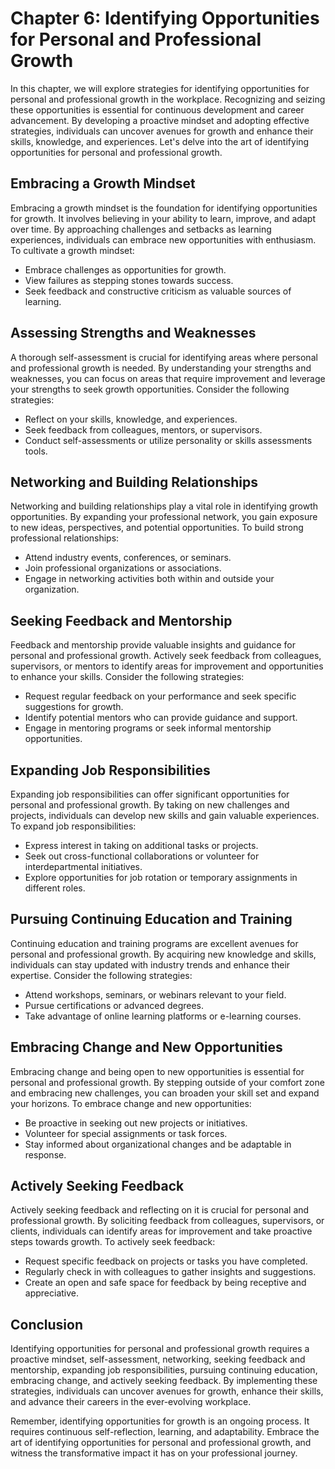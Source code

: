 Chapter 6: Identifying Opportunities for Personal and Professional Growth
=========================================================================

In this chapter, we will explore strategies for identifying opportunities for personal and professional growth in the workplace. Recognizing and seizing these opportunities is essential for continuous development and career advancement. By developing a proactive mindset and adopting effective strategies, individuals can uncover avenues for growth and enhance their skills, knowledge, and experiences. Let's delve into the art of identifying opportunities for personal and professional growth.

Embracing a Growth Mindset
--------------------------

Embracing a growth mindset is the foundation for identifying opportunities for growth. It involves believing in your ability to learn, improve, and adapt over time. By approaching challenges and setbacks as learning experiences, individuals can embrace new opportunities with enthusiasm. To cultivate a growth mindset:

* Embrace challenges as opportunities for growth.
* View failures as stepping stones towards success.
* Seek feedback and constructive criticism as valuable sources of learning.

Assessing Strengths and Weaknesses
----------------------------------

A thorough self-assessment is crucial for identifying areas where personal and professional growth is needed. By understanding your strengths and weaknesses, you can focus on areas that require improvement and leverage your strengths to seek growth opportunities. Consider the following strategies:

* Reflect on your skills, knowledge, and experiences.
* Seek feedback from colleagues, mentors, or supervisors.
* Conduct self-assessments or utilize personality or skills assessments tools.

Networking and Building Relationships
-------------------------------------

Networking and building relationships play a vital role in identifying growth opportunities. By expanding your professional network, you gain exposure to new ideas, perspectives, and potential opportunities. To build strong professional relationships:

* Attend industry events, conferences, or seminars.
* Join professional organizations or associations.
* Engage in networking activities both within and outside your organization.

Seeking Feedback and Mentorship
-------------------------------

Feedback and mentorship provide valuable insights and guidance for personal and professional growth. Actively seek feedback from colleagues, supervisors, or mentors to identify areas for improvement and opportunities to enhance your skills. Consider the following strategies:

* Request regular feedback on your performance and seek specific suggestions for growth.
* Identify potential mentors who can provide guidance and support.
* Engage in mentoring programs or seek informal mentorship opportunities.

Expanding Job Responsibilities
------------------------------

Expanding job responsibilities can offer significant opportunities for personal and professional growth. By taking on new challenges and projects, individuals can develop new skills and gain valuable experiences. To expand job responsibilities:

* Express interest in taking on additional tasks or projects.
* Seek out cross-functional collaborations or volunteer for interdepartmental initiatives.
* Explore opportunities for job rotation or temporary assignments in different roles.

Pursuing Continuing Education and Training
------------------------------------------

Continuing education and training programs are excellent avenues for personal and professional growth. By acquiring new knowledge and skills, individuals can stay updated with industry trends and enhance their expertise. Consider the following strategies:

* Attend workshops, seminars, or webinars relevant to your field.
* Pursue certifications or advanced degrees.
* Take advantage of online learning platforms or e-learning courses.

Embracing Change and New Opportunities
--------------------------------------

Embracing change and being open to new opportunities is essential for personal and professional growth. By stepping outside of your comfort zone and embracing new challenges, you can broaden your skill set and expand your horizons. To embrace change and new opportunities:

* Be proactive in seeking out new projects or initiatives.
* Volunteer for special assignments or task forces.
* Stay informed about organizational changes and be adaptable in response.

Actively Seeking Feedback
-------------------------

Actively seeking feedback and reflecting on it is crucial for personal and professional growth. By soliciting feedback from colleagues, supervisors, or clients, individuals can identify areas for improvement and take proactive steps towards growth. To actively seek feedback:

* Request specific feedback on projects or tasks you have completed.
* Regularly check in with colleagues to gather insights and suggestions.
* Create an open and safe space for feedback by being receptive and appreciative.

Conclusion
----------

Identifying opportunities for personal and professional growth requires a proactive mindset, self-assessment, networking, seeking feedback and mentorship, expanding job responsibilities, pursuing continuing education, embracing change, and actively seeking feedback. By implementing these strategies, individuals can uncover avenues for growth, enhance their skills, and advance their careers in the ever-evolving workplace.

Remember, identifying opportunities for growth is an ongoing process. It requires continuous self-reflection, learning, and adaptability. Embrace the art of identifying opportunities for personal and professional growth, and witness the transformative impact it has on your professional journey.
